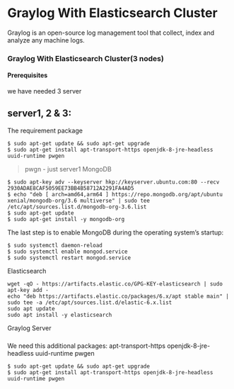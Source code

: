 # Graylog With Elasticsearch Cluster
Graylog is an open-source log management tool that collect, index and analyze any machine logs.
### Graylog With Elasticsearch Cluster(3 nodes)
#### Prerequisites
we have needed 3 server
## server1, 2 & 3:
The requirement package
```
$ sudo apt-get update && sudo apt-get upgrade
$ sudo apt-get install apt-transport-https openjdk-8-jre-headless uuid-runtime pwgen
```
> pwgn - just server1 
MongoDB
```
$ sudo apt-key adv --keyserver hkp://keyserver.ubuntu.com:80 --recv 2930ADAE8CAF5059EE73BB4B58712A2291FA4AD5
$ echo "deb [ arch=amd64,arm64 ] https://repo.mongodb.org/apt/ubuntu xenial/mongodb-org/3.6 multiverse" | sudo tee /etc/apt/sources.list.d/mongodb-org-3.6.list
$ sudo apt-get update
$ sudo apt-get install -y mongodb-org
```
The last step is to enable MongoDB during the operating system’s startup:
```
$ sudo systemctl daemon-reload
$ sudo systemctl enable mongod.service
$ sudo systemctl restart mongod.service
```
Elasticsearch
```
wget -qO - https://artifacts.elastic.co/GPG-KEY-elasticsearch | sudo apt-key add -
echo "deb https://artifacts.elastic.co/packages/6.x/apt stable main" | sudo tee -a /etc/apt/sources.list.d/elastic-6.x.list
sudo apt update
sudo apt install -y elasticsearch
```
Graylog Server
### 
We need this additional packages:
apt-transport-https openjdk-8-jre-headless uuid-runtime pwgen
```
$ sudo apt-get update && sudo apt-get upgrade
$ sudo apt-get install apt-transport-https openjdk-8-jre-headless uuid-runtime pwgen
```
